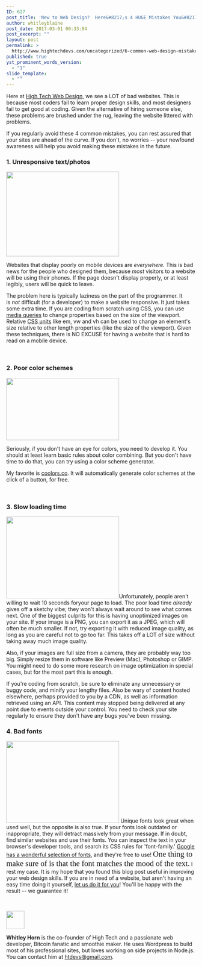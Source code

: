 ```yaml
---
ID: 627
post_title: 'New to Web Design?  Here&#8217;s 4 HUGE Mistakes You&#8217;re Probably Making &#8212; and How You Can Fix Them!'
author: whitleyblaine
post_date: 2017-03-01 00:33:04
post_excerpt: ""
layout: post
permalink: >
  http://www.hightechdevs.com/uncategorized/6-common-web-design-mistakes
published: true
yst_prominent_words_version:
  - "1"
slide_template:
  - ""
---
```

Here at <a href="http://hightechdevs.com/blog" title="High Tech Devs Blog" rel="">High Tech Web Design</a>, we see a LOT of bad websites. This is because most coders fail to learn proper design skills, and most designers fail to get good at coding. Given the alternative of hiring someone else, these problems are brushed under the rug, leaving the website littered with problems.

If you regularly avoid these 4 common mistakes, you can rest assured that your sites are ahead of the curve. If you don't, no worries -- your newfound awareness will help you avoid making these mistakes in the future.
<h3>1. Unresponsive text/photos</h3>
<img class="size-medium wp-image-700 alignleft" src="http://hightechdevs.com/wp-content/uploads/responsive-vs-unresponsive-website-1-300x225.jpg" alt="" width="300" height="225" />

Websites that display poorly on mobile devices are <em>everywhere.</em> This is bad news for the people who designed them, because <em>most</em> visitors to a website will be using their phones. If the page doesn't display properly, or at least legibly, users will be quick to leave.

The problem here is typically laziness on the part of the programmer. It is <em>not </em>difficult (for a developer) to make a website responsive. It just takes some extra time. If you are coding from scratch using CSS, you can use <a href="https://css-tricks.com/snippets/css/media-queries-for-standard-devices/" title="css tricks media queries" rel="">media queries</a> to change properties based on the size of the viewport. Relative <a href="https://www.w3schools.com/cssref/css_units.asp" title="CSS Units" rel="">CSS units</a> like em, vw and vh can be used to change an element's size relative to other length properties (like the size of the viewport). Given these techniques, there is NO EXCUSE for having a website that is hard to read on a mobile device.

&nbsp;
<h3>2. Poor color schemes</h3>
<img class="size-medium wp-image-701 alignleft" src="http://hightechdevs.com/wp-content/uploads/bad-web-design-colors-combination-13-300x165.jpg" alt="" width="300" height="165" />

Seriously, if you don't have an eye for colors, you need to develop it. You should at least learn basic rules about color combining. But you don't have time to do that, you can try using a color scheme generator.

My favorite is <a href="https://coolors.co">coolors.co</a>. It will automatically generate color schemes at the click of a button, for free.

&nbsp;
<h3>3. Slow loading time</h3>
<img class="size-medium wp-image-703 alignleft" src="http://hightechdevs.com/wp-content/uploads/5e410d_23f2a5e0fe10471ebfe49046c8ee2132-300x217.jpg" alt="" width="300" height="217" />Unfortunately, people aren't willing to wait 10 seconds foryour page to load. The poor load time <em>already</em> gives off a sketchy vibe; they won't always wait around to see what comes next. One of the biggest culprits for this is having unoptimized images on your site. If your image is a PNG, you can export it as a JPEG, which will often be much smaller. If not, try exporting it with reduced image quality, as long as you are careful not to go too far. This takes off a LOT of size without taking away much image quality.

Also, if your images are full size from a camera, they are probably way too big. Simply resize them in software like Preview (Mac), Photoshop or GIMP. You might need to do some more research on image optimization in special cases, but for the most part this is enough.

If you're coding from scratch, be sure to eliminate any unnecessary or buggy code, and minify your lengthy files. Also be wary of content hosted elsewhere, perhaps provided to you by a CDN, as well as information retrieved using an API. This content may stopped being delivered at any point due to events outside your control. You need to check your site regularly to ensure they don't have any bugs you've been missing.
<h3>4. Bad fonts</h3>
<img class="size-medium wp-image-704 alignleft" src="http://hightechdevs.com/wp-content/uploads/badfonts-1-300x217.png" alt="" width="300" height="217" />
Unique fonts look great when used well, but the opposite is also true. If your fonts look outdated or inappropriate, they will detract massively from your message. If in doubt, find similar websites and use their fonts. You can inspect the text in your browser's developer tools, and search its CSS rules for 'font-family.' <a href="https://fonts.google.com" title="Google Fonts" rel="">Google has a wonderful selection of fonts</a>, and they're free to use! <span style="font-family: 'Curlz MT'; font-size: 1.5em;">One thing to make sure of is that the font matches the mood of the text.</span> I rest my case.
It is my hope that you found this blog post useful in improving your web design skills. If you are in need of a website, but aren't having an easy time doing it yourself, <a href="http://hightechdevs.com/blog" title="High Tech Devs Blog" rel="">let us do it for you</a>! You'll be happy with the result -- we guarantee it!

&nbsp;

<img class="alignleft wp-image-697 size-full" src="http://hightechdevs.com/wp-content/uploads/14440950_306137739754078_7138612908098277376_n.jpg" width="48" height="48" />

<strong>Whitley Horn</strong> is the co-founder of High Tech and a passionate web developer, Bitcoin fanatic and smoothie maker. He uses Wordpress to build most of his professional sites, but loves working on side projects in Node.js. You can contact him at htdevs@gmail.com.